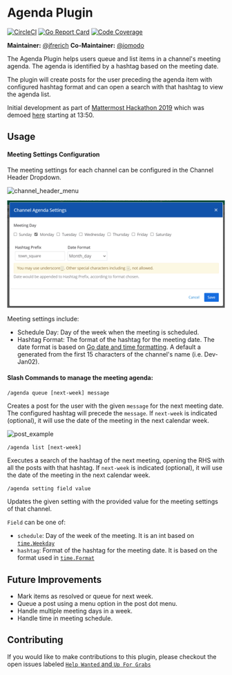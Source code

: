 # Agenda Plugin

[![CircleCI](https://img.shields.io/circleci/project/github/mattermost/mattermost-plugin-agenda/master.svg)](https://circleci.com/gh/mattermost/mattermost-plugin-agenda)
[![Go Report Card](https://goreportcard.com/badge/github.com/mattermost/mattermost-plugin-agenda)](https://goreportcard.com/report/github.com/mattermost/mattermost-plugin-agenda)
[![Code Coverage](https://img.shields.io/codecov/c/github/mattermost/mattermost-plugin-agenda/master.svg)](https://codecov.io/gh/mattermost/mattermost-plugin-agenda)

**Maintainer:** [@jfrerich](https://github.com/jfrerich)
**Co-Maintainer:** [@iomodo](https://github.com/iomodo)

The Agenda Plugin helps users queue and list items in a channel's meeting agenda. The agenda is identified by a hashtag based on the meeting date.

The plugin will create posts for the user preceding the agenda item with configured hashtag format and can open a search with that hashtag to view the agenda list. 

Initial development as part of [Mattermost Hackathon 2019](https://github.com/mattermost/mattermost-hackathon-nov2019) which was demoed [here](https://drive.google.com/file/d/1t-ho4ZwGDxLVVWUi0sX7KpQZqKNxujlJ/view) starting at 13:50.

## Usage

#### Meeting Settings Configuration

The meeting settings for each channel can be configured in the Channel Header Dropdown.

![channel_header_menu](./assets/channelHeaderDropdown.png)

![settings_dialog](./assets/settingsDialog.png)

Meeting settings include:

- Schedule Day: Day of the week when the meeting is scheduled.
- Hashtag Format: The format of the hashtag for the meeting date. The date format is based on [Go date and time formatting](https://yourbasic.org/golang/format-parse-string-time-date-example/#standard-time-and-date-formats).
  A default a generated from the first 15 characters of the channel's name (i.e. Dev-Jan02).

#### Slash Commands to manage the meeting agenda:

```
/agenda queue [next-week] message
```
Creates a post for the user with the given `message` for the next meeting date. The configured hashtag will precede the `message`.
If `next-week` is indicated (optional), it will use the date of the meeting in the next calendar week. 

![post_example](./assets/postExample.png)

```
/agenda list [next-week]
```
Executes a search of the hashtag of the next meeting, opening the RHS with all the posts with that hashtag. 
If `next-week` is indicated (optional), it will use the date of the meeting in the next calendar week. 

```
/agenda setting field value
```
Updates the given setting with the provided value for the meeting settings of that channel. 

`Field` can be one of:

- `schedule`: Day of the week of the meeting. It is an int based on [`time.Weekday`](https://golang.org/pkg/time/#Weekday)
- `hashtag`: Format of the hashtag for the meeting date. It is based on the format used in [`time.Format`](https://golang.org/pkg/time/#Time.Format)

## Future Improvements

- Mark items as resolved or queue for next week. 
- Queue a post using a menu option in the post dot menu. 
- Handle multiple meeting days in a week.
- Handle time in meeting schedule. 

## Contributing

If you would like to make contributions to this plugin, please checkout the open issues labeled [`Help Wanted` and `Up For Grabs`](https://github.com/mattermost/mattermost-plugin-agenda/issues?q=is%3Aopen+label%3A%22Up+For+Grabs%22+label%3A%22Help+Wanted%22)
